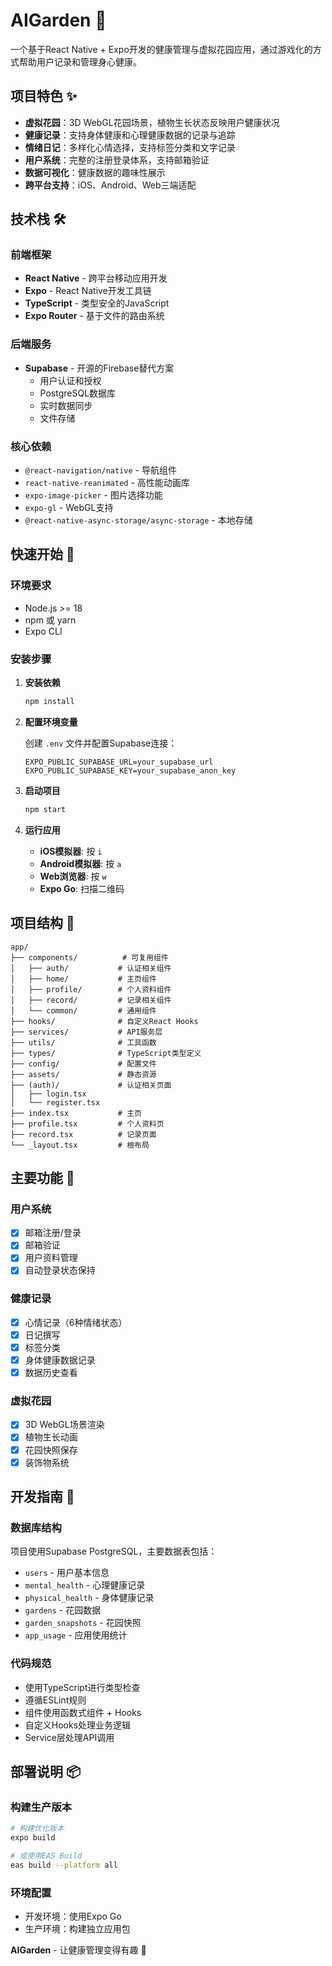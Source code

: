 # AIGarden 🌱

一个基于React Native + Expo开发的健康管理与虚拟花园应用，通过游戏化的方式帮助用户记录和管理身心健康。

## 项目特色 ✨

- **虚拟花园**：3D WebGL花园场景，植物生长状态反映用户健康状况
- **健康记录**：支持身体健康和心理健康数据的记录与追踪
- **情绪日记**：多样化心情选择，支持标签分类和文字记录
- **用户系统**：完整的注册登录体系，支持邮箱验证
- **数据可视化**：健康数据的趣味性展示
- **跨平台支持**：iOS、Android、Web三端适配

## 技术栈 🛠️

### 前端框架
- **React Native** - 跨平台移动应用开发
- **Expo** - React Native开发工具链
- **TypeScript** - 类型安全的JavaScript
- **Expo Router** - 基于文件的路由系统

### 后端服务
- **Supabase** - 开源的Firebase替代方案
  - 用户认证和授权
  - PostgreSQL数据库
  - 实时数据同步
  - 文件存储

### 核心依赖
- `@react-navigation/native` - 导航组件
- `react-native-reanimated` - 高性能动画库
- `expo-image-picker` - 图片选择功能
- `expo-gl` - WebGL支持
- `@react-native-async-storage/async-storage` - 本地存储

## 快速开始 🚀

### 环境要求
- Node.js >= 18
- npm 或 yarn
- Expo CLI

### 安装步骤

1. **安装依赖**
   ```bash
   npm install
   ```

2. **配置环境变量**
   
   创建 `.env` 文件并配置Supabase连接：
   ```env
   EXPO_PUBLIC_SUPABASE_URL=your_supabase_url
   EXPO_PUBLIC_SUPABASE_KEY=your_supabase_anon_key
   ```

3. **启动项目**
   ```bash
   npm start
   ```

4. **运行应用**
   - **iOS模拟器**: 按 `i`
   - **Android模拟器**: 按 `a`
   - **Web浏览器**: 按 `w`
   - **Expo Go**: 扫描二维码

## 项目结构 📁

```
app/
├── components/          # 可复用组件
│   ├── auth/           # 认证相关组件
│   ├── home/           # 主页组件
│   ├── profile/        # 个人资料组件
│   ├── record/         # 记录相关组件
│   └── common/         # 通用组件
├── hooks/              # 自定义React Hooks
├── services/           # API服务层
├── utils/              # 工具函数
├── types/              # TypeScript类型定义
├── config/             # 配置文件
├── assets/             # 静态资源
├── (auth)/             # 认证相关页面
│   ├── login.tsx
│   └── register.tsx
├── index.tsx           # 主页
├── profile.tsx         # 个人资料页
├── record.tsx          # 记录页面
└── _layout.tsx         # 根布局
```

## 主要功能 🎯

### 用户系统
- [x] 邮箱注册/登录
- [x] 邮箱验证
- [x] 用户资料管理
- [x] 自动登录状态保持

### 健康记录
- [x] 心情记录（6种情绪状态）
- [x] 日记撰写
- [x] 标签分类
- [x] 身体健康数据记录
- [x] 数据历史查看

### 虚拟花园
- [x] 3D WebGL场景渲染
- [x] 植物生长动画
- [x] 花园快照保存
- [x] 装饰物系统

## 开发指南 🔧

### 数据库结构
项目使用Supabase PostgreSQL，主要数据表包括：
- `users` - 用户基本信息
- `mental_health` - 心理健康记录
- `physical_health` - 身体健康记录
- `gardens` - 花园数据
- `garden_snapshots` - 花园快照
- `app_usage` - 应用使用统计

### 代码规范
- 使用TypeScript进行类型检查
- 遵循ESLint规则
- 组件使用函数式组件 + Hooks
- 自定义Hooks处理业务逻辑
- Service层处理API调用

## 部署说明 📦

### 构建生产版本
```bash
# 构建优化版本
expo build

# 或使用EAS Build
eas build --platform all
```

### 环境配置
- 开发环境：使用Expo Go
- 生产环境：构建独立应用包


**AIGarden** - 让健康管理变得有趣 🌸
